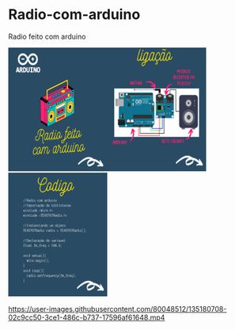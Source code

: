 # Radio-com-arduino
Radio feito com arduino 

<img src="https://github.com/joaoryan/Radio-com-arduino/blob/main/1.png" width="200px" height="250px" /><img src="https://github.com/joaoryan/Radio-com-arduino/blob/main/2.png" width="200px" height="250px"/><img src="https://github.com/joaoryan/Radio-com-arduino/blob/main/3.png" width="200px" height="250px"/>



https://user-images.githubusercontent.com/80048512/135180708-02c9cc50-3ce1-486c-b737-17596af61648.mp4
